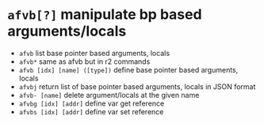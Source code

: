 <!-- TITLE: afvb -->

#  `afvb[?]`   manipulate bp based arguments/locals

- `afvb`   list base pointer based arguments, locals
- `afvb*`   same as afvb but in r2 commands
- `afvb [idx] [name] ([type])`   define base pointer based arguments, locals
- `afvbj`   return list of base pointer based arguments, locals in JSON format
- `afvb- [name]`   delete argument/locals at the given name
- `afvbg [idx] [addr]`   define var get reference
- `afvbs [idx] [addr]`   define var set reference